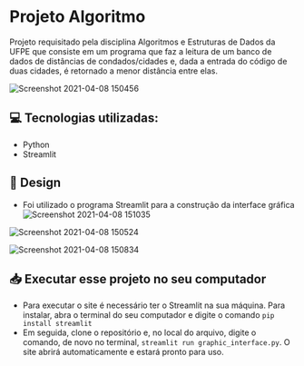 # Projeto Algoritmo
  Projeto requisitado pela disciplina Algoritmos e Estruturas de Dados da UFPE que consiste em um programa que faz a leitura de um banco de dados de distâncias de condados/cidades
  e, dada a entrada do código de duas cidades, é retornado a menor distância entre elas.
  
![Screenshot 2021-04-08 150456](https://user-images.githubusercontent.com/70080558/114075518-0019f580-987c-11eb-87cd-f0c4042eea71.png)

## 💻 Tecnologias utilizadas:
* Python
* Streamlit


## 🎨 Design
* Foi utilizado o programa Streamlit para a construção da interface gráfica
![Screenshot 2021-04-08 151035](https://user-images.githubusercontent.com/70080558/114076066-9bab6600-987c-11eb-8df1-ad4f3821b665.png)

![Screenshot 2021-04-08 150524](https://user-images.githubusercontent.com/70080558/114075595-1627b600-987c-11eb-8680-c3e02272c9bd.png)

![Screenshot 2021-04-08 150834](https://user-images.githubusercontent.com/70080558/114075786-5129e980-987c-11eb-93a6-6a3400ef31a9.png)

## 📥 Executar esse projeto no seu computador

- Para executar o site é necessário ter o Streamlit na sua máquina. Para instalar, abra o terminal do seu computador e digite o comando `pip install streamlit`
- Em seguida, clone o repositório e, no local do arquivo, digite o comando, de novo no terminal,  `streamlit run graphic_interface.py`. O site abrirá automaticamente e estará
pronto para uso.
